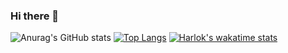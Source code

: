 ### Hi there 👋

![Anurag's GitHub stats](https://github-readme-stats.vercel.app/api?username=jasmine-z2a&hide=contribs,prs)
[![Top Langs](https://github-readme-stats.vercel.app/api/top-langs/?username=jasmine-z2a)](https://github.com/anuraghazra/github-readme-stats)
[![Harlok's wakatime stats](https://github-readme-stats.vercel.app/api/wakatime?username=jasmine-z2a)](https://github.com/anuraghazra/github-readme-stats)
<!--
**jasmine-z2a/jasmine-z2a** is a ✨ _special_ ✨ repository because its `README.md` (this file) appears on your GitHub profile.

Here are some ideas to get you started:

- 🔭 I’m currently working on ...
- 🌱 I’m currently learning ...
- 👯 I’m looking to collaborate on ...
- 🤔 I’m looking for help with ...
- 💬 Ask me about ...
- 📫 How to reach me: ...
- 😄 Pronouns: ...
- ⚡ Fun fact: ...
-->
